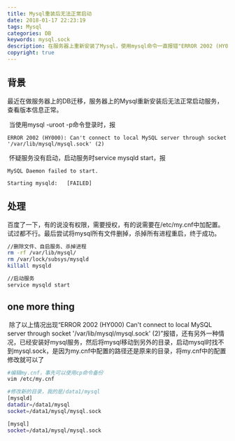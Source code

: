 ```yaml
---
title: Mysql重装后无法正常启动
date: 2018-01-17 22:23:19
tags: Mysql
categories: DB
keywords: mysql.sock
description: 在服务器上重新安装了Mysql，使用mysql命令一直报错"ERROR 2002 (HY000) Can't connect to local MySQL server through socket '/var/lib/mysql/mysql.sock' (2)"。使用service mysqld start命令启动服务也一直失败
copyright: true
---
```


## 背景

​	最近在做服务器上的DB迁移，服务器上的Mysql重新安装后无法正常启动服务，查看版本信息正常。

​	当使用mysql -uroot -p命令登录时，报

```mysql
ERROR 2002 (HY000): Can't connect to local MySQL server through socket '/var/lib/mysql/mysql.sock' (2)
```



​	怀疑服务没有启动，启动服务时service mysqld start，报

```mysql
MySQL Daemon failed to start.

Starting mysqld:   [FAILED]
```

## 处理

​	百度了一下，有的说没有权限，需要授权，有的说需要在/etc/my.cnf中加配置。试过都不行。最后尝试将mysql所有文件删掉，杀掉所有进程重启，终于成功。

```bash
//删除文件、自启服务、杀掉进程
rm -rf /var/lib/mysql/
rm /var/lock/subsys/mysqld
killall mysqld

//启动服务
service mysqld start
```

## one more thing

​	除了以上情况出现“ERROR 2002 (HY000) Can't connect to local MySQL server through socket '/var/lib/mysql/mysql.sock' (2)”报错，还有另外一种情况，已经安装好mysql服务，然后将mysql移动到另外的目录，启动mysql时找不到mysql.sock，是因为my.cnf中配置的路径还是原来的目录，将my.cnf中的配置修改就可以了

```bash
#编辑my.cnf，事先可以使用cp命令备份
vim /etc/my.cnf

#修改新的目录，我的是/data1/mysql
[mysqld]
datadir=/data1/mysql
socket=/data1/mysql/mysql.sock

[mysql]
socket=/data1/mysql/mysql.sock
```

